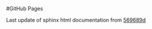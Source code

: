 #GitHub Pages

Last update of sphinx html documentation from [569689d](https://github.com/uibcdf/Sabueso/tree/569689d9f842ec29b3060507b1494b34bb0fe4e4)
